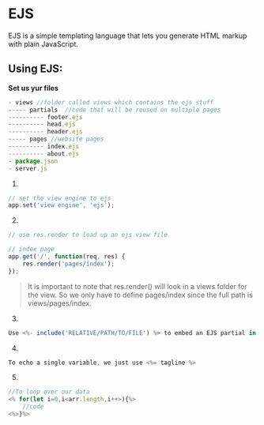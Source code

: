 # EJS


EJS is a simple templating language that lets you generate HTML markup with plain JavaScript.


## Using EJS:

**Set us yur files**
```js
- views //folder called views which contains the ejs stuff
----- partials  //code that will be reused on multiple pages
---------- footer.ejs
---------- head.ejs
---------- header.ejs
----- pages //website pages
---------- index.ejs
---------- about.ejs
- package.json
- server.js
```
1.
```js
// set the view engine to ejs
app.set('view engine', 'ejs');
```

2.
```js
// use res.render to load up an ejs view file

// index page
app.get('/', function(req, res) {
    res.render('pages/index');
});
```
>It is important to note that res.render() will look in a views folder for the view. So we only have to define pages/index since the full path is views/pages/index.
3.
```js
Use <%- include('RELATIVE/PATH/TO/FILE') %> to embed an EJS partial in another file.
```

4.
```js
To echo a single variable, we just use <%= tagline %>
```

5.
```js
//To loop over our data
<% for(let i=0,i<arr.length,i++>){%>
    //code
<%>}%>
```